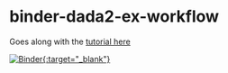 # binder-dada2-ex-workflow
Goes along with the [tutorial here](https://astrobiomike.github.io/amplicon/dada2_workflow_ex)

[![Binder](https://mybinder.org/badge_logo.svg){:target="_blank"}](https://mybinder.org/v2/gh/AstrobioMike/binder-dada2-ex-workflow/master?urlpath=rstudio)
